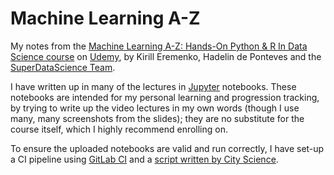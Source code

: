 # Machine Learning A-Z

My notes from the [Machine Learning A-Z: Hands-On Python & R In Data Science course](https://www.udemy.com/machinelearning/) on [Udemy](https://www.udemy.com), by Kirill Eremenko, Hadelin de Ponteves and the [SuperDataScience Team](https://www.superdatascience.com/pages/machine-learning).

I have written up in many of the lectures in [Jupyter](https://jupyter.org) notebooks. These notebooks are intended for my personal learning and progression tracking, by trying to write up the video lectures in my own words (though I use many, many screenshots from the slides); they are no substitute for the course itself, which I highly recommend enrolling on.

To ensure the uploaded notebooks are valid and run correctly, I have set-up a CI pipeline using [GitLab CI](https://about.gitlab.com/product/continuous-integration/) and a [script written by City Science](https://www.cityscience.com/blog/ci-for-jupyter.html).
